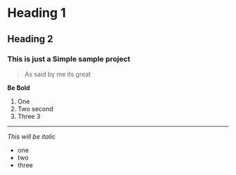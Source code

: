 # Heading 1
## Heading 2
### This is just a Simple sample project
> As said by me its great

**Be Bold**
1. One
2. Two second
3. Three 3
---
*This will be italic*

- one
- two 
- three
